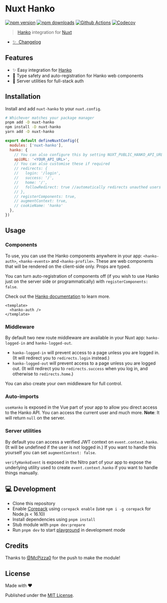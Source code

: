 # Nuxt Hanko

[![npm version][npm-version-src]][npm-version-href]
[![npm downloads][npm-downloads-src]][npm-downloads-href]
[![Github Actions][github-actions-src]][github-actions-href]
[![Codecov][codecov-src]][codecov-href]

> [Hanko](https://www.hanko.io/) integration for [Nuxt](https://nuxt.com)

- [✨ &nbsp;Changelog](https://github.com/danielroe/nuxt-hanko/blob/main/CHANGELOG.md)
<!-- - [▶️ &nbsp;Online playground](https://stackblitz.com/github/danielroe/nuxt-hanko/tree/main/playground) -->

## Features

- ✨ Easy integration for [Hanko](https://www.hanko.io/)
- 🧱 Type safety and auto-registration for Hanko web components
- 💪 Server utilities for full-stack auth

## Installation

Install and add `nuxt-hanko` to your `nuxt.config`.

```bash
# Whichever matches your package manager
pnpm add -D nuxt-hanko
npm install -D nuxt-hanko
yarn add -D nuxt-hanko
```

```js
export default defineNuxtConfig({
  modules: ['nuxt-hanko'],
  hanko: {
    // You can also configure this by setting NUXT_PUBLIC_HANKO_API_URL at runtime
    apiURL: '<YOUR_API_URL>',
    // You can also customise these if required
    // redirects: {
    //   login: '/login',
    //   success: '/',
    //   home: '/',
    //   followRedirect: true //automatically redirects unauthed users back to prefious page after authenticating
    // },
    // registerComponents: true,
    // augmentContext: true,
    // cookieName: 'hanko'
  },
})
```

## Usage

### Components

To use, you can use the Hanko components anywhere in your app: `<hanko-auth>`, `<hanko-events>` and `<hanko-profile>`. These are web components that will be rendered on the client-side only. Props are typed.

You can turn auto-registration of components off (if you wish to use Hanko just on the server side or programmatically) with `registerComponents: false`.

Check out the [Hanko documentation](https://docs.hanko.io/guides/vue) to learn more.

```vue
<template>
  <hanko-auth />
</template>
```

### Middleware

By default two new route middleware are available in your Nuxt app: `hanko-logged-in` and `hanko-logged-out`.

- `hanko-logged-in` will prevent access to a page unless you are logged in. (It will redirect you to `redirects.login` instead.)
- `hanko-logged-out` will prevent access to a page unless you are logged out. (It will redirect you to `redirects.success` when you log in, and otherwise to `redirects.home`.)

You can also create your own middleware for full control.

### Auto-imports

`useHanko` is exposed in the Vue part of your app to allow you direct access to the Hanko API. You can access the current user and much more. **Note**: It will return `null` on the server.

### Server utilities

By default you can access a verified JWT context on `event.context.hanko`. (It will be undefined if the user is not logged in.) If you want to handle this yourself you can set `augmentContext: false`.

`verifyHankoEvent` is exposed in the Nitro part of your app to expose the underlying utility used to create `event.context.hanko` if you want to handle things manually.

## 💻 Development

- Clone this repository
- Enable [Corepack](https://github.com/nodejs/corepack) using `corepack enable` (use `npm i -g corepack` for Node.js < 16.10)
- Install dependencies using `pnpm install`
- Stub module with `pnpm dev:prepare`
- Run `pnpm dev` to start [playground](./playground) in development mode

## Credits

Thanks to [@McPizza0](https://github.com/McPizza0) for the push to make the module!

## License

Made with ❤️

Published under the [MIT License](./LICENCE).

<!-- Badges -->

[npm-version-src]: https://img.shields.io/npm/v/nuxt-hanko?style=flat-square
[npm-version-href]: https://npmjs.com/package/nuxt-hanko
[npm-downloads-src]: https://img.shields.io/npm/dm/nuxt-hanko?style=flat-square
[npm-downloads-href]: https://npmjs.com/package/nuxt-hanko
[github-actions-src]: https://img.shields.io/github/actions/workflow/status/danielroe/nuxt-hanko/ci.yml?branch=main
[github-actions-href]: https://github.com/danielroe/nuxt-hanko/actions?query=workflow%3Aci
[codecov-src]: https://img.shields.io/codecov/c/gh/danielroe/nuxt-hanko/main?style=flat-square
[codecov-href]: https://codecov.io/gh/danielroe/nuxt-hanko
